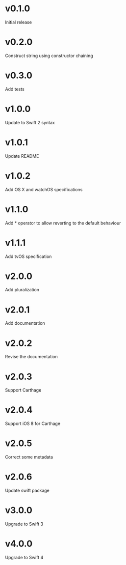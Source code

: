 # v0.1.0
Initial release

# v0.2.0
Construct string using constructor chaining

# v0.3.0
Add tests

# v1.0.0
Update to Swift 2 syntax

# v1.0.1
Update README

# v1.0.2
Add OS X and watchOS specifications

# v1.1.0
Add * operator to allow reverting to the default behaviour

# v1.1.1
Add tvOS specification

# v2.0.0
Add pluralization

# v2.0.1
Add documentation

# v2.0.2
Revise the documentation

# v2.0.3
Support Carthage

# v2.0.4
Support iOS 8 for Carthage

# v2.0.5
Correct some metadata

# v2.0.6
Update swift package

# v3.0.0
Upgrade to Swift 3

# v4.0.0
Upgrade to Swift 4
